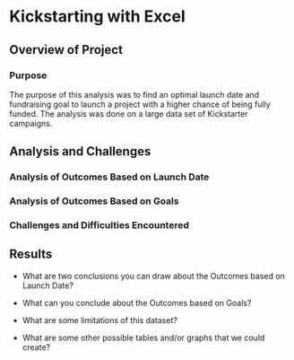 # Kickstarting with Excel

## Overview of Project
### Purpose
The purpose of this analysis was to find an optimal launch date and fundraising goal to launch a project with a higher chance of being fully funded. The analysis was done on a large data set of Kickstarter campaigns.
## Analysis and Challenges

### Analysis of Outcomes Based on Launch Date

### Analysis of Outcomes Based on Goals

### Challenges and Difficulties Encountered

## Results

- What are two conclusions you can draw about the Outcomes based on Launch Date?

- What can you conclude about the Outcomes based on Goals?

- What are some limitations of this dataset?

- What are some other possible tables and/or graphs that we could create?
